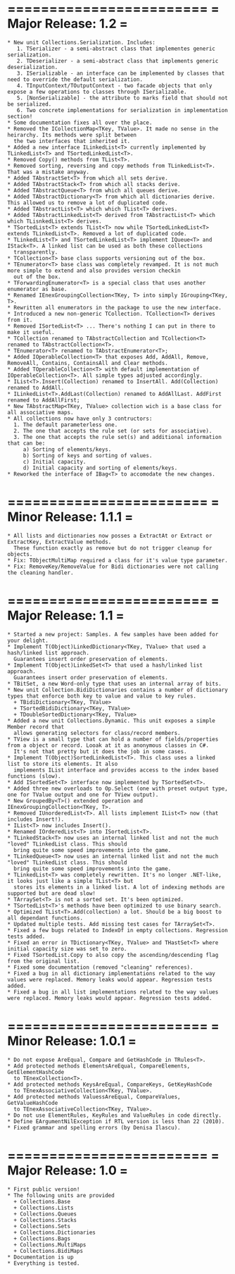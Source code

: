 ﻿========================
=  Major Release: 1.2  =
========================
    * New unit Collections.Serialization. Includes:
       1. TSerializer - a semi-abstract class that implementes generic serialization.
       2. TDeserializer - a semi-abstract class that implements generic deserialization.
       3. ISerializable - an interface can be implemented by classes that need to override the default serialization.
       4. TInputContext/TOutputContext - two facade objects that only expose a few operations to classes through ISerializable.
       5. [NonSerializable] - the attribute to marks field that should not be serialized.
       6. Two concrete implementations for serialization in implementation section!
    * Some documentation fixes all over the place.
    * Removed the ICollectionMap<TKey, TValue>. It made no sense in the heirarchy. Its methods were split between
      the two interfaces that inherited it.
    * Added a new interface ILinkedList<T> currently implemented by TLinkedList<T> and TSortedLinkedList<T>.
    * Removed Copy() methods from TList<T>.
    * Removed sorting, reversing and copy methods from TLinkedList<T>. That was a mistake anyway.
    * Added TAbstractSet<T> from which all sets derive.
    * Added TAbstractStack<T> from which all stacks derive.
    * Added TAbstractQueue<T> from which all queues derive.
    * Added TAbstractDictionary<T> from which all dictionaries derive. This allowed us to remove a lot of duplicated code.
    * Added TAbstractList<T> which which TList<T> derives.
    * Added TAbstractLinkedList<T> derived from TAbstractList<T> which which TLisnkedList<T> derives.
    * TSortedList<T> extends TList<T> now while TSortedLinkedList<T> extends TLinkedList<T>. Removed a lot of duplicated code.
    * TLinkedList<T> and TSortedLinkedList<T> implement IQueue<T> and IStack<T>. A linked list can be used as both these collections
      transparently.
    * TCollection<T> base class supports versioning out of the box.
    * TEnumerator<T> base class was completely revamped. It is not much more simple to extend and also provides version checkin
      out of the box.
    * TForwardingEnumerator<T> is a special class that uses another enumerator as base.
    * Renamed IEnexGroupingCollection<TKey, T> into simply IGrouping<TKey, T>.
    * Rewritten all enumerators in the package to use the new interface.
    * Introduced a new non-generic TCollection. TCollection<T> derives from it.
    * Removed ISortedList<T> ... There's nothing I can put in there to make it useful.
    * TCollection renamed to TAbstractCollection and TCollection<T> renamed to TAbstractCollection<T>.
    * TEnumerator<T> renamed to TAbstractEnumerator<T>;
    * Added IOperableCollection<T> that exposes Add, AddAll, Remove, RemoveAll, Contains, ContainsAll and Clear methods.
    * Added TOperableCollection<T> with default implementation of IOperableCollection<T>. All simple types adjusted accordingly.
    * IList<T>.Insert(Collection) renamed to InsertAll. Add(Collection) renamed to AddAll.
    * ILinkedList<T>.AddLast(Collection) renamed to AddAllLast. AddFirst renamed to AddAllFirst;
    * New TAbstractMap<TKey, TValue> collection wich is a base class for all associative maps.
    * All collections now have only 3 contructors:
      1. The default parameterless one.
      2. The one that accepts the rule set (or sets for associative).
      3. The one that accepts the rule set(s) and additional information that can be:
         a) Sorting of elements/keys.
         b) Sorting of keys and sorting of values.
         c) Initial capacity.
         d) Initial capacity and sorting of elements/keys.
    * Reworked the interface of IBag<T> to accomodate the new changes.
    
    
    
﻿========================
= Minor Release: 1.1.1 =
========================
                                                                                             
    * All lists and dictionaries now posses a ExtractAt or Extract or ExtractKey, ExtractValue methods.
      These function exactly as remove but do not trigger cleanup for objects.
	* Fix: TObjectMultiMap required a class for it's value type parameter.
	* Fix: RemoveKey/RemoveValue for Bidi dictionaries were not calling the cleaning handler.

﻿========================
=  Major Release: 1.1  =
========================
    * Started a new project: Samples. A few samples have been added for your delight.
    * Implement T(Object)LinkedDictionary<TKey, TValue> that used a hash/linked list approach.
      Guarantees insert order preservation of elements.
    * Implement T(Object)LinkedSet<T> that used a hash/linked list approach.
      Guarantees insert order preservation of elements.
    * TBitSet, a new Word-only type that uses an internal array of bits.
    * New unit Collection.BidiDictionaries contains a number of dictionary types that enforce both key to value and value to key rules.
      + TBidiDictionary<TKey, TValue>
      + TSortedBidiDictionary<TKey, TValue>
      + TDoubleSortedDictionary<TKey, TValue>
    * Added a new unit Collections.Dynamic. This unit exposes a simple Member record that
      allows generating selectors for class/record members.
    * TView is a small type that can hold a number of fields/properties from a object or record. Looak at it as anonymous classes in C#.
      It's not that pretty but it does the job in some cases.
    * Implement T(Object)SortedLinkedList<T>. This class uses a linked list to store its elements. It also
      implements IList interface and provides access to the index based functions (slow).      
    * Add ISortedSet<T> interface now implemented by TSortedSet<T>.
    * Added three new overloads to Op.Select (one with preset output type, one for TValue output and one for TView output).
    * New GroupedBy<T>() extended operation and IEnexGroupingCollection<TKey, T>.
    * Removed IUnorderedList<T>. All lists implement IList<T> now (that includes Insert!).
    * IList<T> now includes Insert().
    * Renamed IOrderedList<T> into ISortedList<T>.
    * TLinkedStack<T> now uses an internal linked list and not the much "loved" TLinkedList class. This should
      bring quite some speed improvements into the game.
    * TLinkedQueue<T> now uses an internal linked list and not the much "loved" TLinkedList class. This should
      bring quite some speed improvements into the game.
    * TLinkedList<T> was completely rewritten. It's no longer .NET-like, it looks just like a simple TList<T> but
      stores its elements in a linked list. A lot of indexing methods are supported but are dead slow!
    * TArraySet<T> is not a sorted set. It's been optimized.
    * TSortedList<T>'s methods have been optimized to use binary search.
    * Optimized TList<T>.Add(collection) a lot. Should be a big boost to all dependant functions.
    * Updated multiple tests. Add missing test cases for TArraySet<T>.
    * Fixed a few bugs related to IndexOf in empty collections. Regression tests added.
    * Fixed an error in TDictionary<TKey, TValue> and THastSet<T> where initial capacity size was set to zero.
    * Fixed TSortedList.Copy to also copy the ascending/descending flag from the original list.
    * Fixed some documentation (removed "cleaning" references).
    * Fixed a bug in all dictionary implementations related to the way values were replaced. Memory leaks would appear. Regression tests added.
    * Fixed a bug in all list implementations related to the way values were replaced. Memory leaks would appear. Regression tests added.

========================
= Minor Release: 1.0.1 =
======================== 

    * Do not expose AreEqual, Compare and GetHashCode in TRules<T>.
    * Add protected methods ElementsAreEqual, CompareElements, GetElementHashCode
      to TEnexCollection<T>.
    * Add protected methods KeysAreEqual, CompareKeys, GetKeyHashCode
      to TEnexAssociativeCollection<TKey, TValue>.
    * Add protected methods ValuessAreEqual, CompareValues, GetValueHashCode
      to TEnexAssociativeCollection<TKey, TValue>.
    * Do not use ElementRules, KeyRules and ValueRules in code directly.
    * Define EArgumentNilException if RTL version is less than 22 (2010).
    * Fixed grammar and spelling errors (by Denisa Ilascu).
 
========================
=  Major Release: 1.0  =
======================== 

    * First public version!
    * The following units are provided
      + Collections.Base
      + Collections.Lists
      + Collections.Queues
      + Collections.Stacks
      + Collections.Sets
      + Collections.Dictionaries
      + Collections.Bags
      + Collections.MultiMaps
      + Collections.BidiMaps
    * Documentation is up
    * Everything is tested.
